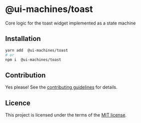 # @ui-machines/toast

Core logic for the toast widget implemented as a state machine

## Installation

```sh
yarn add  @ui-machines/toast
# or
npm i  @ui-machines/toast
```

## Contribution

Yes please! See the [contributing guidelines](https://github.com/chakra-ui/ui-machines/blob/main/CONTRIBUTING.md) for details.

## Licence

This project is licensed under the terms of the [MIT license](https://github.com/chakra-ui/ui-machines/blob/main/LICENSE).
